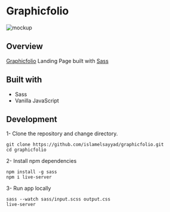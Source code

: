 # Graphicfolio

![mockup](https://user-images.githubusercontent.com/81169249/214071731-3caf152f-4a60-492b-bd76-e39594b189a6.png)

## Overview

[Graphicfolio](https://islamelsayyad.github.io/graphicfolio/) Landing Page built with [Sass](https://sass-lang.com/)

## Built with

+ Sass
+ Vanilla JavaScript

## Development

1- Clone the repository and change directory.
```
git clone https://github.com/islamelsayyad/graphicfolio.git
cd graphicfolio
```
2- Install npm dependencies
```
npm install -g sass
npm i live-server
```
3- Run app locally
```
sass --watch sass/input.scss output.css
live-server
```
